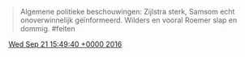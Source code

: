 > Algemene politieke beschouwingen: Zijlstra sterk, Samsom echt onoverwinnelijk geïnformeerd\. Wilders en vooral Roemer slap en dommig\. \#feiten

<img src="../../media/tweet.ico" width="12" /> [Wed Sep 21 15:49:40 +0000 2016](https://twitter.com/DromerDenker/status/778622232159453185)
